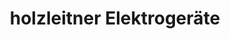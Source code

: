 ---
title: "holzleitner Elektrogeräte"
url: /euskirchen/holzleitner-elektrogeraete/
shop: Elektronik
---